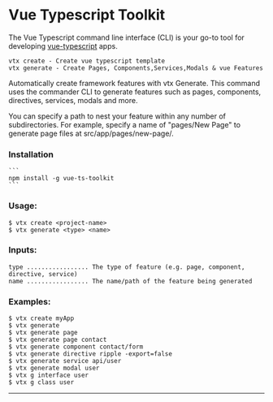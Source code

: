 # Vue Typescript Toolkit

The Vue Typescript command line interface (CLI) is your go-to tool for developing [vue-typescript][vue-typescript] apps.

    vtx create - Create vue typescript template
    vtx generate - Create Pages, Components,Services,Modals & vue Features

Automatically create framework features with vtx Generate. This command uses the commander CLI to generate features such as pages, components, directives, services, modals and more.

You can specify a path to nest your feature within any number of subdirectories. For example, specify a name of "pages/New Page" to generate page files at src/app/pages/new-page/.


### Installation

    ```
    npm install -g vue-ts-toolkit
    ```

### Usage:
    $ vtx create <project-name>
    $ vtx generate <type> <name>

### Inputs:

    type ................. The type of feature (e.g. page, component, directive, service)
    name ................. The name/path of the feature being generated

### Examples:
    $ vtx create myApp 
    $ vtx generate 
    $ vtx generate page
    $ vtx generate page contact
    $ vtx generate component contact/form
    $ vtx generate directive ripple -export=false
    $ vtx generate service api/user
    $ vtx generate modal user
    $ vtx g interface user
    $ vtx g class user


---

[vue-typescript]: https://cn.vuejs.org/v2/guide/typescript.html